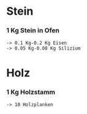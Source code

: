 # Stein

 ### 1 Kg Stein in Ofen
    -> 0.1 Kg-0.2 Kg Eisen
    -> 0.05 Kg-0.08 Kg Silizium
    
    
# Holz

 ### 1 Kg Holzstamm
    -> 10 Holzplanken
